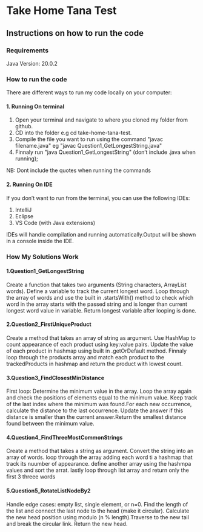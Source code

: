 # Take Home Tana Test

## Instructions on how to run the code

### Requirements
Java Version: 20.0.2

### How to run the code
There are different ways to run my code locally on your computer:

#### 1. Running On terminal
1. Open your terminal and navigate to where you cloned my folder from github.
2. CD into the folder e.g cd take-home-tana-test.
3. Compile the file you want to run using the command "javac filename.java" eg "javac Question1_GetLongestString.java"
4. Finnaly run "java Question1_GetLongestString"  (don’t include .java when running);

NB: Dont include the quotes when running the commands 


#### 2. Running On IDE
If you don’t want to run from the terminal, you can use the following IDEs:
1. IntelliJ
2. Eclipse
3. VS Code (with Java extensions)

IDEs will handle compilation and running automatically.Output will be shown in a console inside the IDE.


### How My Solutions Work

#### 1.Question1_GetLongestString
Create a function that takes two arguments (String characters, ArrayList<String> words). Define a variable to track the current longest word. Loop through the array of words and use the built in .startsWith() method to check which word in the array starts with the passed string and is longer than current longest word value in variable. Return longest variable after looping is done.

#### 2.Question2_FirstUniqueProduct
Create a method that takes an array of string as argument. Use HashMap to count appearance of each product using key:value pairs. Update the value of each product in hashmap using built in .getOrDefault method. Finnaly loop through the products array and match each product to the trackedProducts in hashmap and return the product with lowest count.

#### 3.Question3_FindClosestMinDistance
First loop: Determine the minimum value in the array. Loop the array again and check the positions of elements equal to the minimum value. Keep track of the last index where the minimum was found.For each new occurrence, calculate the distance to the last occurrence.  Update the answer if this distance is smaller than the current answer.Return the smallest distance found between the minimum value.

#### 4.Question4_FindThreeMostCommonStrings
Create a method that takes a string as argument. Convert the string into an array of words. loop through the array adding each word ti a hashmap that track its nuumber of appearance. define another array using the hashmpa values and sort the arrat. lastly loop through list array and return only the first 3 threee words


#### 5.Question5_RotateListNodeBy2
Handle edge cases: empty list, single element, or n=0. Find the length of the list and connect the last node to the head (make it circular).  Calculate the new head position using modulo (n % length).Traverse to the new tail and break the circular link. Return the new head.